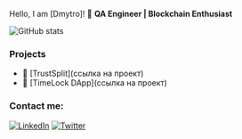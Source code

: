 Hello, I am [Dmytro]! 👋
**QA Engineer | Blockchain Enthusiast**

![GitHub stats](https://github-readme-stats.vercel.app/api?username=Dimitrolito&show_icons=true)

### Projects
- 🔗 [TrustSplit](ссылка на проект)
- 📝 [TimeLock DApp](ссылка на проект)

### Contact me:
[![LinkedIn](https://img.shields.io/badge/-LinkedIn-blue?style=flat&logo=LinkedIn)]([ссылка](https://www.linkedin.com/in/dmlap/))
[![Twitter](https://img.shields.io/badge/-Twitter-blue?style=flat&logo=Twitter)]([ссылка](https://www.linkedin.com/in/dmlap/))
